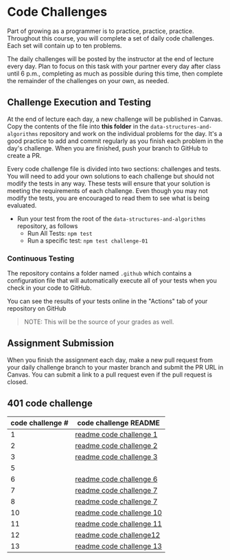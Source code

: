 # Code Challenges

Part of growing as a programmer is to practice, practice, practice. Throughout this course, you will complete a set of daily code challenges. Each set will contain up to ten problems.

The daily challenges will be posted by the instructor at the end of lecture every day. Plan to focus on this task with your partner every day after class until 6 p.m., completing as much as possible during this time, then complete the remainder of the challenges on your own, as needed.

## Challenge Execution and Testing

At the end of lecture each day, a new challenge will be published in Canvas. Copy the contents of the file into **this folder** in the `data-structures-and-algorithms` repository and work on the individual problems for the day. It's a good practice to add and commit regularly as you finish each problem in the day's challenge. When you are finished, push your branch to GitHub to create a PR.

Every code challenge file is divided into two sections: challenges and tests. You will need to add your own solutions to each challenge but should not modify the tests in any way. These tests will ensure that your solution is meeting the requirements of each challenge. Even though you may not modify the tests, you are encouraged to read them to see what is being evaluated.

- Run your test from the root of the `data-structures-and-algorithms` repository, as follows
  - Run All Tests: `npm test`
  - Run a specific test: `npm test challenge-01`

### Continuous Testing

The repository contains a folder named `.github` which contains a configuration file that will automatically execute all of your tests when you check in your code to GitHub.

You can see the results of your tests online in the "Actions" tab of your repository on GitHub

> NOTE: This will be the source of your grades as well.

## Assignment Submission

When you finish the assignment each day, make a new pull request from your daily challenge branch to your master branch and submit the PR URL in Canvas. You can submit a link to a pull request even if the pull request is closed.



## 401 code challenge
| code challenge #  | code challenge README  | 
|---|---|
| 1 |[readme code challenge 1](401code-challenges/array-reverse/readme.md)  |
| 2 |[readme code challenge 2](401code-challenges/array-shift/README.md)|
| 3 |[readme code challenge 3](401code-challenges/array-binary-search/README.md)   |
| 5 ||[readme code challenge 5](401code-challenges/Data-Structures/linkedList/README.md)
| 6 |[readme code challenge 6](401code-challenges/Data-Structures/linkedList/README.md)
|7|[readme code challenge 7](401code-challenges/Data-Structures/linkedList/README.md)|
|8|[readme code challenge 7](401code-challenges/Data-Structures/linkedList/README.md)|
|10|[readme code challenge 10](401code-challenges/stacksAndQueues/readme.md)|
|11|[readme code challenge 11](401code-challenges/queueWithStacks/readme.md)|
|12|[readme code challenge12](401code-challenges/fifoAnimalShelter/readme.md)|
|13|[readme code challenge 13](401code-challenges/multiBracketValidation/readme.md)|